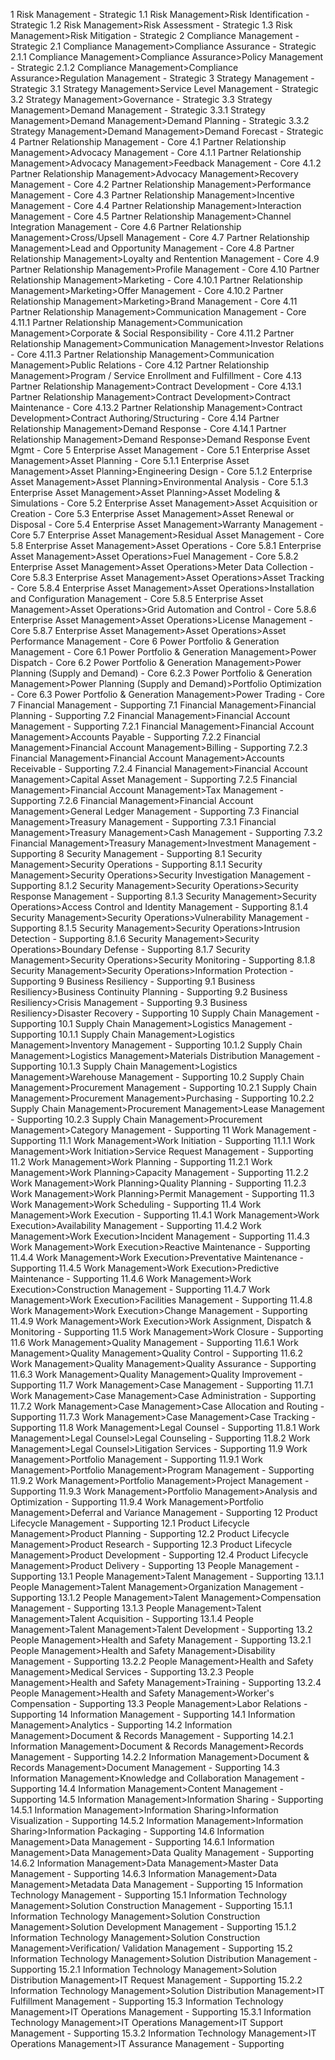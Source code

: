 

1 Risk Management - Strategic
1.1 Risk Management>Risk Identification - Strategic
1.2 Risk Management>Risk Assessment  - Strategic
1.3 Risk Management>Risk Mitigation - Strategic
2 Compliance Management - Strategic
2.1 Compliance Management>Compliance Assurance - Strategic
2.1.1 Compliance Management>Compliance Assurance>Policy Management - Strategic
2.1.2 Compliance Management>Compliance Assurance>Regulation Management - Strategic
3 Strategy Management - Strategic
3.1 Strategy Management>Service Level Management - Strategic
3.2 Strategy Management>Governance - Strategic
3.3 Strategy Management>Demand Management - Strategic
3.3.1 Strategy Management>Demand Management>Demand Planning - Strategic
3.3.2 Strategy Management>Demand Management>Demand Forecast - Strategic
4 Partner Relationship Management - Core
4.1 Partner Relationship Management>Advocacy Management - Core
4.1.1 Partner Relationship Management>Advocacy Management>Feedback Management - Core
4.1.2 Partner Relationship Management>Advocacy Management>Recovery Management - Core
4.2 Partner Relationship Management>Performance Management - Core
4.3 Partner Relationship Management>Incentive Management - Core
4.4 Partner Relationship Management>Interaction Management - Core
4.5 Partner Relationship Management>Channel Integration Management - Core
4.6 Partner Relationship Management>Cross/Upsell Management - Core
4.7 Partner Relationship Management>Lead and Opportunity Management - Core
4.8 Partner Relationship Management>Loyalty and Rentention Management - Core
4.9 Partner Relationship Management>Profile Management - Core
4.10 Partner Relationship Management>Marketing - Core
4.10.1 Partner Relationship Management>Marketing>Offer Management - Core
4.10.2 Partner Relationship Management>Marketing>Brand Management - Core
4.11 Partner Relationship Management>Communication Management - Core
4.11.1 Partner Relationship Management>Communication Management>Corporate & Social Responsibility - Core
4.11.2 Partner Relationship Management>Communication Management>Investor Relations - Core
4.11.3 Partner Relationship Management>Communication Management>Public Relations - Core
4.12 Partner Relationship Management>Program / Service Enrollment and Fulfillment - Core
4.13 Partner Relationship Management>Contract Development - Core
4.13.1 Partner Relationship Management>Contract Development>Contract Maintenance - Core
4.13.2 Partner Relationship Management>Contract Development>Contract Authoring/Structuring - Core
4.14 Partner Relationship Management>Demand Response - Core
4.14.1 Partner Relationship Management>Demand Response>Demand Response Event Mgmt - Core
5 Enterprise Asset Management - Core
5.1 Enterprise Asset Management>Asset Planning - Core
5.1.1 Enterprise Asset Management>Asset Planning>Engineering Design - Core
5.1.2 Enterprise Asset Management>Asset Planning>Environmental Analysis - Core
5.1.3 Enterprise Asset Management>Asset Planning>Asset Modeling & Simulations - Core
5.2 Enterprise Asset Management>Asset Acquisition or Creation - Core
5.3 Enterprise Asset Management>Asset Renewal or Disposal - Core
5.4 Enterprise Asset Management>Warranty Management - Core
5.7 Enterprise Asset Management>Residual Asset Management - Core
5.8 Enterprise Asset Management>Asset Operations - Core
5.8.1 Enterprise Asset Management>Asset Operations>Fuel Management - Core
5.8.2 Enterprise Asset Management>Asset Operations>Meter Data Collection - Core
5.8.3 Enterprise Asset Management>Asset Operations>Asset Tracking - Core
5.8.4 Enterprise Asset Management>Asset Operations>Installation and Configuration Management - Core
5.8.5 Enterprise Asset Management>Asset Operations>Grid Automation and Control - Core
5.8.6 Enterprise Asset Management>Asset Operations>License Management - Core
5.8.7 Enterprise Asset Management>Asset Operations>Asset Performance Management - Core
6 Power Portfolio & Generation Management - Core
6.1 Power Portfolio & Generation Management>Power Dispatch - Core
6.2 Power Portfolio & Generation Management>Power Planning (Supply and Demand) - Core
6.2.3 Power Portfolio & Generation Management>Power Planning (Supply and Demand)>Portfolio Optimization - Core
6.3 Power Portfolio & Generation Management>Power Trading - Core
7 Financial Management - Supporting
7.1 Financial Management>Financial Planning - Supporting
7.2 Financial Management>Financial Account Management - Supporting
7.2.1 Financial Management>Financial Account Management>Accounts Payable - Supporting
7.2.2 Financial Management>Financial Account Management>Billing - Supporting
7.2.3 Financial Management>Financial Account Management>Accounts Receivable - Supporting
7.2.4 Financial Management>Financial Account Management>Capital Asset Management - Supporting
7.2.5 Financial Management>Financial Account Management>Tax Management - Supporting
7.2.6 Financial Management>Financial Account Management>General Ledger Management - Supporting
7.3 Financial Management>Treasury Management - Supporting
7.3.1 Financial Management>Treasury Management>Cash Management - Supporting
7.3.2 Financial Management>Treasury Management>Investment Management - Supporting
8 Security Management - Supporting
8.1 Security Management>Security Operations - Supporting
8.1.1 Security Management>Security Operations>Security Investigation Management - Supporting
8.1.2 Security Management>Security Operations>Security Response Management - Supporting
8.1.3 Security Management>Security Operations>Access Control and Identity Management - Supporting
8.1.4 Security Management>Security Operations>Vulnerability Management - Supporting
8.1.5 Security Management>Security Operations>Intrusion Detection - Supporting
8.1.6 Security Management>Security Operations>Boundary Defense - Supporting
8.1.7 Security Management>Security Operations>Security Monitoring - Supporting
8.1.8 Security Management>Security Operations>Information Protection - Supporting
9 Business Resiliency - Supporting
9.1 Business Resiliency>Business Continuity Planning - Supporting
9.2 Business Resiliency>Crisis Management - Supporting
9.3 Business Resiliency>Disaster Recovery - Supporting
10 Supply Chain Management - Supporting
10.1 Supply Chain Management>Logistics Management - Supporting
10.1.1 Supply Chain Management>Logistics Management>Inventory Management - Supporting
10.1.2 Supply Chain Management>Logistics Management>Materials Distribution Management - Supporting
10.1.3 Supply Chain Management>Logistics Management>Warehouse Management - Supporting
10.2 Supply Chain Management>Procurement Management - Supporting
10.2.1 Supply Chain Management>Procurement Management>Purchasing - Supporting
10.2.2 Supply Chain Management>Procurement Management>Lease Management - Supporting
10.2.3 Supply Chain Management>Procurement Management>Category Management - Supporting
11 Work Management - Supporting
11.1 Work Management>Work Initiation - Supporting
11.1.1 Work Management>Work Initiation>Service Request Management - Supporting
11.2 Work Management>Work Planning - Supporting
11.2.1 Work Management>Work Planning>Capacity Management - Supporting
11.2.2 Work Management>Work Planning>Quality Planning - Supporting
11.2.3 Work Management>Work Planning>Permit Management - Supporting
11.3 Work Management>Work Scheduling - Supporting
11.4 Work Management>Work Execution - Supporting
11.4.1 Work Management>Work Execution>Availability Management - Supporting
11.4.2 Work Management>Work Execution>Incident Management - Supporting
11.4.3 Work Management>Work Execution>Reactive Maintenance - Supporting
11.4.4 Work Management>Work Execution>Preventative Maintenance - Supporting
11.4.5 Work Management>Work Execution>Predictive Maintenance - Supporting
11.4.6 Work Management>Work Execution>Construction Management - Supporting
11.4.7 Work Management>Work Execution>Facilities Management - Supporting
11.4.8 Work Management>Work Execution>Change Management - Supporting
11.4.9 Work Management>Work Execution>Work Assignment, Dispatch & Monitoring - Supporting
11.5 Work Management>Work Closure - Supporting
11.6 Work Management>Quality Management - Supporting
11.6.1 Work Management>Quality Management>Quality Control - Supporting
11.6.2 Work Management>Quality Management>Quality Assurance - Supporting
11.6.3 Work Management>Quality Management>Quality Improvement - Supporting
11.7 Work Management>Case Management - Supporting
11.7.1 Work Management>Case Management>Case Administration - Supporting
11.7.2 Work Management>Case Management>Case Allocation and Routing - Supporting
11.7.3 Work Management>Case Management>Case Tracking - Supporting
11.8 Work Management>Legal Counsel - Supporting
11.8.1 Work Management>Legal Counsel>Legal Counseling - Supporting
11.8.2 Work Management>Legal Counsel>Litigation Services - Supporting
11.9 Work Management>Portfolio Management - Supporting
11.9.1 Work Management>Portfolio Management>Program Management - Supporting
11.9.2 Work Management>Portfolio Management>Project Management - Supporting
11.9.3 Work Management>Portfolio Management>Analysis and Optimization - Supporting
11.9.4 Work Management>Portfolio Management>Deferral and Variance Management - Supporting
12 Product Lifecycle Management - Supporting
12.1 Product Lifecycle Management>Product Planning - Supporting
12.2 Product Lifecycle Management>Product Research - Supporting
12.3 Product Lifecycle Management>Product Development - Supporting
12.4 Product Lifecycle Management>Product Delivery - Supporting
13 People Management - Supporting
13.1 People Management>Talent Management - Supporting
13.1.1 People Management>Talent Management>Organization Management - Supporting
13.1.2 People Management>Talent Management>Compensation Management - Supporting
13.1.3 People Management>Talent Management>Talent Acquisition - Supporting
13.1.4 People Management>Talent Management>Talent Development - Supporting
13.2 People Management>Health and Safety Management - Supporting
13.2.1 People Management>Health and Safety Management>Disability Management - Supporting
13.2.2 People Management>Health and Safety Management>Medical Services - Supporting
13.2.3 People Management>Health and Safety Management>Training - Supporting
13.2.4 People Management>Health and Safety Management>Worker's Compensation - Supporting
13.3 People Management>Labor Relations - Supporting
14 Information Management - Supporting
14.1 Information Management>Analytics - Supporting
14.2 Information Management>Document & Records Management - Supporting
14.2.1 Information Management>Document & Records Management>Records Management - Supporting
14.2.2 Information Management>Document & Records Management>Document Management - Supporting
14.3 Information Management>Knowledge and Collaboration Management - Supporting
14.4 Information Management>Content Management - Supporting
14.5 Information Management>Information Sharing - Supporting
14.5.1 Information Management>Information Sharing>Information Visualization - Supporting
14.5.2 Information Management>Information Sharing>Information Packaging - Supporting
14.6 Information Management>Data Management - Supporting
14.6.1 Information Management>Data Management>Data Quality Management - Supporting
14.6.2 Information Management>Data Management>Master Data Management - Supporting
14.6.3 Information Management>Data Management>Metadata Data Management - Supporting
15 Information Technology Management - Supporting
15.1 Information Technology Management>Solution Construction Management - Supporting
15.1.1 Information Technology Management>Solution Construction Management>Solution Development Management - Supporting
15.1.2 Information Technology Management>Solution Construction Management>Verification/ Validation Management - Supporting
15.2 Information Technology Management>Solution Distribution Management - Supporting
15.2.1 Information Technology Management>Solution Distribution Management>IT Request Management - Supporting
15.2.2 Information Technology Management>Solution Distribution Management>IT Fulfillment Management - Supporting
15.3 Information Technology Management>IT Operations Management - Supporting
15.3.1 Information Technology Management>IT Operations Management>IT Support Management - Supporting
15.3.2 Information Technology Management>IT Operations Management>IT Assurance Management - Supporting